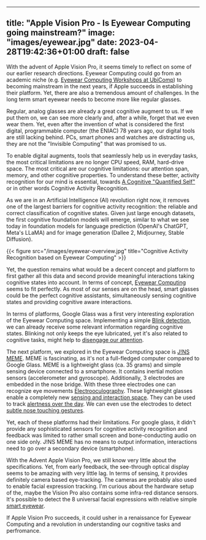 
---
title: "Apple Vision Pro - Is Eyewear Computing going mainstream?"
image: "images/eyewear.jpg"
date: 2023-04-28T19:42:36+01:00
draft: false
---

With the advent of Apple Vision Pro, it seems timely to reflect on 
some of our earlier research directions. 
Eyewear Computing could go from an academic niche (e.g. [Eyewear Computing Workshops at UbiComp](https://dl.acm.org/doi/abs/10.1145/3460418.3479267)) to becoming mainstream in the next years, if Apple 
succeeds in establishing their platform. Yet, there are also 
a tremendous amount of challenges. In the long term smart eyewear needs 
to become more like regular glasses.


Regular, analog glasses are already a great cognitive augment to us. 
If we put them on, we can see more clearly and, after a while, forget
that we even wear them. Yet, even after the invention of what is considered the first digital, programmable computer (the ENIAC) 78 years ago, our
digital tools are still lacking behind. PCs, smart phones and watches
are distracting us, they are not the "Invisible Computing" that was promised to us.


To enable digital augments, tools that seamlessly help us in everyday tasks,
the most critical limitations are no longer CPU speed, RAM, hard-drive space.
The most critical are our cognitive limitations: our attention span, memory, and 
other cognitive properties. To understand these better, activity recognition
for our mind is essential, towards [A Cognitive "Quantified Self"](https://www.imlab.jp/publication_data/1362/mco2013100105.pdf) or in other words Cognitive Activity Recognition.

As we are in an Artificial Intelligence (AI) revolution right now, it removes one
of the largest barriers for cognitive activity recognition: the reliable and correct
classification of cognitive states. Given just large enough datasets, the first
cognitive foundation models will emerge, similar to what we see today in foundation models for language prediction (OpenAI's ChatGPT, Meta's LLaMA) and for 
image generation (Dallee 2, Midjourney, Stable Diffusion).

{{< figure src="/images/eyewear-overview.jpg" title="Cognitive Activity Recognition based on Eyewear Computing" >}}

Yet, the question remains what would be a decent concept and platform to first gather all this data and second provide meaningful interactions taking cognitive states into
account. In terms of concept, [Eyewear Computing](https://www.dagstuhl.de/16042) seems to fit perfectly. As most of our senses are on the head, smart glasses could be
the perfect cognitive assistants, simultaneously sensing cognitive states and
providing cognitive aware interactions.

In terms of platforms, Google Glass was a first very interesting exploration
of the Eyewear Computing space. Implementing a simple [Blink detection](https://dl.acm.org/doi/pdf/10.1145/2582051.2582066), we can already receive some relevant
information regarding cognitive states. Blinking not only keeps the eye lubricated,
yet it's also related to cognitive tasks, might help to [disengage our attention](https://www.ncbi.nlm.nih.gov/pmc/articles/PMC3545766/). 

The next platform, we explored in the Eyewear Computing space is [J!NS MEME](https://jinsmeme.com). MEME is fascinating, as it's not a full-fledged computer compared to Google Glass. MEME is a lightweight glass (ca. 35 grams) and simple sensing device connected to a smartphone. It contains inertial motion sensors (accelerometer and gyroscope).
Additionally, 3 electrodes are embedded in the nose bridge. With these three electrodes one can recognize eye movements [Electrooculography](https://en.wikipedia.org/wiki/Electrooculography). These lightweight glasses enable a completely new 
[sensing and interaction space](https://dl.acm.org/doi/pdf/10.1145/2702613.2725449).
They can be used to track [alertness over the day](https://dl.acm.org/doi/pdf/10.1145/3290605.3300694). We can even use the electrodes to 
detect [subtle nose touching gestures](https://juyounglee.net/projects/itchynose).


Yet, each of these platforms had their limitations. For google glass, 
it didn't provide any sophisticated sensors for cognitive activity recognition and 
feedback was limited to rather small screen and bone-conducting audio on
one side only. J!NS MEME has no means to output information, interactions need to go over a secondary device (smartphone).

With the Advent Apple Vision Pro, we still know very little about the specifications.
Yet, from early feedback, the see-through optical display seems to be amazing with very little lag. In terms of sensing, it provides definitely camera based eye-tracking. The cameras are probably also used to enable facial expression tracking. I'm curious about the hardware setup of the, maybe the Vision Pro also contains some infra-red distance sensors. It's possible to detect the 8 universal facial expressions with relative simple [smart eyewear](https://dl.acm.org/doi/pdf/10.1145/3012941). 


 If Apple Vision Pro succeeds, it could usher in a renaissance for Eyewear Computing and a revolution in understanding our cognitive tasks and perfromance.



  

 

